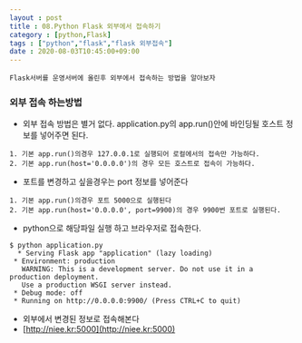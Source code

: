 ```yaml
---
layout : post
title : 08.Python Flask 외부에서 접속하기
category : [python,Flask]
tags : ["python","flask","flask 외부접속"]
date : 2020-08-03T10:45:00+09:00
---
```


```
Flask서버를 운영서버에 올린후 외부에서 접속하는 방법을 알아보자
```

### 외부 접속 하는방법

- 외부 접속 방법은 별거 없다. application.py의 app.run()안에 바인딩될 호스트 정보를 넣어주면 된다.

```
1. 기본 app.run()의경우 127.0.0.1로 실행되어 로컬에서의 접속만 가능하다.
2. 기본 app.run(host='0.0.0.0')의 경우 모든 호스트로 접속이 가능하다.
```

- 포트를 변경하고 싶을경우는 port 정보를 넣어준다

```
1. 기본 app.run()의경우 포트 5000으로 실행된다
2. 기본 app.run(host='0.0.0.0', port=9900)의 경우 9900번 포트로 실행된다.
```

- python으로 해당파일 실행 하고 브라우저로 접속한다.

```
$ python application.py
  * Serving Flask app "application" (lazy loading)
 * Environment: production
   WARNING: This is a development server. Do not use it in a production deployment.
   Use a production WSGI server instead.
 * Debug mode: off
 * Running on http://0.0.0.0:9900/ (Press CTRL+C to quit)
```

- 외부에서 변경된 정보로 접속해본다
- [http://niee.kr:5000](http://niee.kr:5000)
